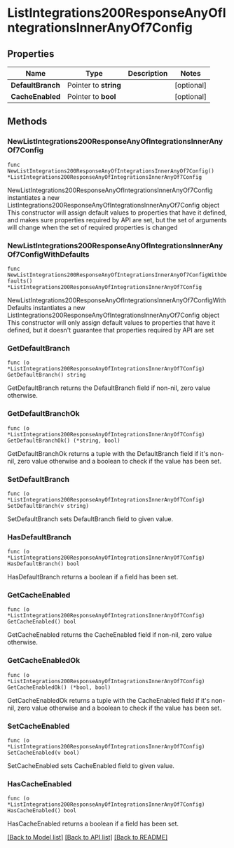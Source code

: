 # ListIntegrations200ResponseAnyOfIntegrationsInnerAnyOf7Config

## Properties

Name | Type | Description | Notes
------------ | ------------- | ------------- | -------------
**DefaultBranch** | Pointer to **string** |  | [optional] 
**CacheEnabled** | Pointer to **bool** |  | [optional] 

## Methods

### NewListIntegrations200ResponseAnyOfIntegrationsInnerAnyOf7Config

`func NewListIntegrations200ResponseAnyOfIntegrationsInnerAnyOf7Config() *ListIntegrations200ResponseAnyOfIntegrationsInnerAnyOf7Config`

NewListIntegrations200ResponseAnyOfIntegrationsInnerAnyOf7Config instantiates a new ListIntegrations200ResponseAnyOfIntegrationsInnerAnyOf7Config object
This constructor will assign default values to properties that have it defined,
and makes sure properties required by API are set, but the set of arguments
will change when the set of required properties is changed

### NewListIntegrations200ResponseAnyOfIntegrationsInnerAnyOf7ConfigWithDefaults

`func NewListIntegrations200ResponseAnyOfIntegrationsInnerAnyOf7ConfigWithDefaults() *ListIntegrations200ResponseAnyOfIntegrationsInnerAnyOf7Config`

NewListIntegrations200ResponseAnyOfIntegrationsInnerAnyOf7ConfigWithDefaults instantiates a new ListIntegrations200ResponseAnyOfIntegrationsInnerAnyOf7Config object
This constructor will only assign default values to properties that have it defined,
but it doesn't guarantee that properties required by API are set

### GetDefaultBranch

`func (o *ListIntegrations200ResponseAnyOfIntegrationsInnerAnyOf7Config) GetDefaultBranch() string`

GetDefaultBranch returns the DefaultBranch field if non-nil, zero value otherwise.

### GetDefaultBranchOk

`func (o *ListIntegrations200ResponseAnyOfIntegrationsInnerAnyOf7Config) GetDefaultBranchOk() (*string, bool)`

GetDefaultBranchOk returns a tuple with the DefaultBranch field if it's non-nil, zero value otherwise
and a boolean to check if the value has been set.

### SetDefaultBranch

`func (o *ListIntegrations200ResponseAnyOfIntegrationsInnerAnyOf7Config) SetDefaultBranch(v string)`

SetDefaultBranch sets DefaultBranch field to given value.

### HasDefaultBranch

`func (o *ListIntegrations200ResponseAnyOfIntegrationsInnerAnyOf7Config) HasDefaultBranch() bool`

HasDefaultBranch returns a boolean if a field has been set.

### GetCacheEnabled

`func (o *ListIntegrations200ResponseAnyOfIntegrationsInnerAnyOf7Config) GetCacheEnabled() bool`

GetCacheEnabled returns the CacheEnabled field if non-nil, zero value otherwise.

### GetCacheEnabledOk

`func (o *ListIntegrations200ResponseAnyOfIntegrationsInnerAnyOf7Config) GetCacheEnabledOk() (*bool, bool)`

GetCacheEnabledOk returns a tuple with the CacheEnabled field if it's non-nil, zero value otherwise
and a boolean to check if the value has been set.

### SetCacheEnabled

`func (o *ListIntegrations200ResponseAnyOfIntegrationsInnerAnyOf7Config) SetCacheEnabled(v bool)`

SetCacheEnabled sets CacheEnabled field to given value.

### HasCacheEnabled

`func (o *ListIntegrations200ResponseAnyOfIntegrationsInnerAnyOf7Config) HasCacheEnabled() bool`

HasCacheEnabled returns a boolean if a field has been set.


[[Back to Model list]](../README.md#documentation-for-models) [[Back to API list]](../README.md#documentation-for-api-endpoints) [[Back to README]](../README.md)


